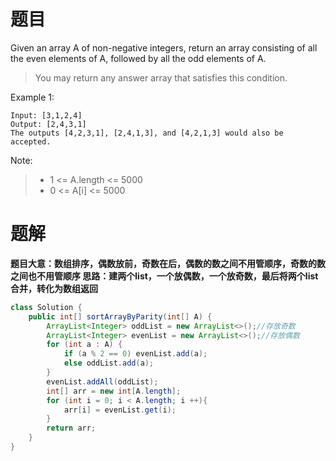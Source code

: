 # 题目
Given an array A of non-negative integers, return an array consisting of all the even elements of A, followed by all the odd elements of A.

>You may return any answer array that satisfies this condition.

Example 1:
```
Input: [3,1,2,4]
Output: [2,4,3,1]
The outputs [4,2,3,1], [2,4,1,3], and [4,2,1,3] would also be accepted.
```
Note:
> - 1 <= A.length <= 5000
> - 0 <= A[i] <= 5000

# 题解

**题目大意：数组排序，偶数放前，奇数在后，偶数的数之间不用管顺序，奇数的数之间也不用管顺序
思路：建两个list，一个放偶数，一个放奇数，最后将两个list合并，转化为数组返回**

```Java
class Solution {
    public int[] sortArrayByParity(int[] A) {
        ArrayList<Integer> oddList = new ArrayList<>();//存放奇数
        ArrayList<Integer> evenList = new ArrayList<>();//存放偶数
        for (int a : A) {
            if (a % 2 == 0) evenList.add(a);
            else oddList.add(a);
        }
        evenList.addAll(oddList);
        int[] arr = new int[A.length];
        for (int i = 0; i < A.length; i ++){
            arr[i] = evenList.get(i);
        }
        return arr;
    }
}
```